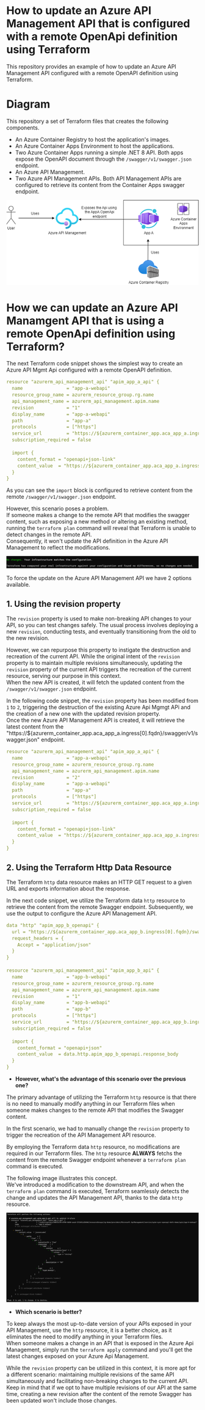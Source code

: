 # How to update an Azure API Management API that is configured with a remote OpenApi definition using Terraform

This repository provides an example of how to update an Azure API Management API configured with a remote OpenAPI definition using Terraform.


# **Diagram**

This repository a set of Terraform files that creates the following components.

- An Azure Container Registry to host the application's images.
- An Azure Container Apps Environment to host the applications.
- Two Azure Container Apps running a simple .NET 8 API. Both apps expose the OpenAPI document through the ``/swagger/v1/swagger.json`` endpoint.
- An Azure API Management.
- Two Azure API Management APIs. Both API Management APIs are configured to retrieve its content from the Container Apps swagger endpoint.


![diagram](https://raw.githubusercontent.com/karlospn/how-to-update-an-azure-api-mgmt-api-that-uses-a-remote-openapi-using-terraform/main/docs/scenario-diagram.png)


# How we can update an Azure API Manamgent API that is using a remote OpenApi definition using Terraform?

The next Terraform code snippet shows the simplest way to create an Azure API Mgmt Api configured with a remote OpenAPI definition. 

```yml
resource "azurerm_api_management_api" "apim_app_a_api" {
  name                = "app-a-webapi"
  resource_group_name = azurerm_resource_group.rg.name
  api_management_name = azurerm_api_management.apim.name
  revision            = "1"
  display_name        = "app-a-webapi"
  path                = "app-a"
  protocols           = ["https"]
  service_url         = "https://${azurerm_container_app.aca_app_a.ingress[0].fqdn}"
  subscription_required = false

  import {
    content_format = "openapi+json-link"
    content_value  = "https://${azurerm_container_app.aca_app_a.ingress[0].fqdn}/swagger/v1/swagger.json"
  }
}
```

As you can see the ``import`` block is configured to retrieve content from the remote ``/swagger/v1/swagger.json`` endpoint.

However, this scenario poses a problem.    
If someone makes a change to the remote API that modifies the swagger content, such as exposing a new method or altering an existing method, running the ``terraform plan`` command will reveal that Terraform is unable to detect changes in the remote API.    
Consequently, it won't update the API definition in the Azure API Management to reflect the modifications.

![tf-plan](https://raw.githubusercontent.com/karlospn/how-to-update-an-azure-api-mgmt-api-that-uses-a-remote-openapi-using-terraform/main/docs/tf-plan-output.png)

To force the update on the Azure API Management API we have 2 options available.

## **1. Using the revision property**

The ``revision`` property is used to make non-breaking API changes to your API, so you can test changes safely. The usual process involves deploying a new ``revision``, conducting tests, and eventually transitioning from the old to the new revision.

However, we can repurpose this property to instigate the destruction and recreation of the current API. While the original intent of the ``revision`` property is to maintain multiple revisions simultaneously, updating the ``revision`` property of the current API triggers the recreation of the current resource, serving our purpose in this context.   
When the new API is created, it will fetch the updated content from the ``/swagger/v1/swagger.json`` endpoint.

In the following code snippet, the ``revision`` property has been modified from ``1`` to ``2``, triggering the destruction of the existing Azure Api Mgmgt APi and the creation of a new one with the updated revision property.    
Once the new Azure API Management API is created, it will retrieve the latest content from the "https://${azurerm_container_app.aca_app_a.ingress[0].fqdn}/swagger/v1/swagger.json" endpoint.


```yml
resource "azurerm_api_management_api" "apim_app_a_api" {
  name                = "app-a-webapi"
  resource_group_name = azurerm_resource_group.rg.name
  api_management_name = azurerm_api_management.apim.name
  revision            = "2"
  display_name        = "app-a-webapi"
  path                = "app-a"
  protocols           = ["https"]
  service_url         = "https://${azurerm_container_app.aca_app_a.ingress[0].fqdn}"
  subscription_required = false

  import {
    content_format = "openapi+json-link"
    content_value  = "https://${azurerm_container_app.aca_app_a.ingress[0].fqdn}/swagger/v1/swagger.json"
  }
}
```

## **2. Using the Terraform Http Data Resource**

The Terraform ``http`` data resource makes an HTTP GET request to a given URL and exports information about the response.

In the next code snippet, we utilize the Terraform data ``http`` resource to retrieve the content from the remote Swagger endpoint. Subsequently, we use the output to configure the Azure API Management API.

```yml
data "http" "apim_app_b_openapi" {
  url = "https://${azurerm_container_app.aca_app_b.ingress[0].fqdn}/swagger/v1/swagger.json"
  request_headers = {
    Accept = "application/json"
  }
}

resource "azurerm_api_management_api" "apim_app_b_api" {
  name                = "app-b-webapi"
  resource_group_name = azurerm_resource_group.rg.name
  api_management_name = azurerm_api_management.apim.name
  revision            = "1"
  display_name        = "app-b-webapi"
  path                = "app-b"
  protocols           = ["https"]
  service_url         = "https://${azurerm_container_app.aca_app_b.ingress[0].fqdn}"
  subscription_required = false

  import {
    content_format = "openapi+json"
    content_value  = data.http.apim_app_b_openapi.response_body
  }
}
```

- **However, what's the advantage of this scenario over the previous one?**

The primary advantage of utilizing the Terraform ``http`` resource is that there is no need to manually modify anything in our Terraform files when someone makes changes to the remote API that modifies the Swagger content.

In the first scenario, we had to manually change the ``revision`` property to trigger the recreation of the API Management API resource.

By employing the Terraform data ``http`` resource, no modifications are required in our Terraform files. The ``http`` resource **ALWAYS** fetchs the content from the remote Swagger endpoint whenever a ``terraform plan`` command is executed.

The following image illustrates this concept.    
We've introduced a modification to the downstream API, and when the ``terraform plan`` command is executed, Terraform seamlessly detects the change and updates the API Management API, thanks to the data ``http`` resource.

![data-http-resource-tf-plan-output](https://raw.githubusercontent.com/karlospn/how-to-update-an-azure-api-mgmt-api-that-uses-a-remote-openapi-using-terraform/main/docs/http-resource-tf-plan-output.png)

- **Which scenario is better?**

To keep always the most up-to-date version of your APIs exposed in your API Management, use the ``http`` resource, it is a better choice, as it eliminates the need to modify anything in your Terraform files.   
When someone makes a change in an API that is exposed in the Azure Api Management, simply run the ``terraform apply`` command and you'll get the latest changes exposed on your Azure Api Management.

While the ``revision`` property can be utilized in this context, it is more apt for a different scenario: maintaining multiple revisions of the same API simultaneously and facilitating non-breaking changes to the current API.    
Keep in mind that if we opt to have multiple revisions of our API at the same time, creating a new revision after the content of the remote Swagger has been updated won't include those changes.